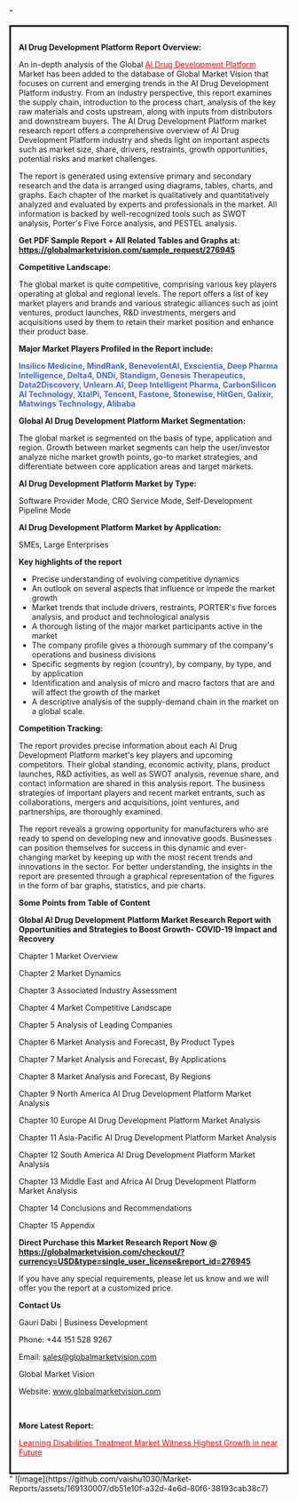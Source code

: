 "<div style='border: 3px solid black; padding: 1em;'>

<strong>AI Drug Development Platform Report Overview:</strong>

An in-depth analysis of the Global <a style='color: #ff0000;' href='https://globalmarketvision.com/reports/global-ai-drug-development-platform-market/276945'>AI Drug Development Platform</a> Market has been added to the database of Global Market Vision that focuses on current and emerging trends in the AI Drug Development Platform industry. From an industry perspective, this report examines the supply chain, introduction to the process chart, analysis of the key raw materials and costs upstream, along with inputs from distributors and downstream buyers. The AI Drug Development Platform market research report offers a comprehensive overview of AI Drug Development Platform industry and sheds light on important aspects such as market size, share, drivers, restraints, growth opportunities, potential risks and market challenges.

The report is generated using extensive primary and secondary research and the data is arranged using diagrams, tables, charts, and graphs. Each chapter of the market is qualitatively and quantitatively analyzed and evaluated by experts and professionals in the market. All information is backed by well-recognized tools such as SWOT analysis, Porter's Five Force analysis, and PESTEL analysis.

<strong>Get PDF Sample Report + All Related Tables and Graphs at</strong><strong>:</strong><strong> <a style='color: #ff0000;' href='https://globalmarketvision.com/sample_request/276945?utm_source=linkedinPulse&utm_medium=SN&utm_campaign=SN'><strong>https://globalmarketvision.com/sample_request/276945</strong></a></strong>

<strong>Competitive Landscape:</strong>

The global market is quite competitive, comprising various key players operating at global and regional levels. The report offers a list of key market players and brands and various strategic alliances such as joint ventures, product launches, R&amp;D investments, mergers and acquisitions used by them to retain their market position and enhance their product base.

<strong>Major Market Players Profiled in the Report include:</strong>

<strong style='color: #4169e1;'>Insilico Medicine, MindRank, BenevolentAI, Exscientia, Deep Pharma Intelligence, Delta4, DNDi, Standigm, Genesis Therapeutics, Data2Discovery, Unlearn.AI, Deep Intelligent Pharma, CarbonSilicon AI Technology, XtalPi, Tencent, Fastone, Stonewise, HitGen, Galixir, Matwings Technology, Alibaba</strong>

<strong>Global AI Drug Development Platform Market Segmentation:</strong>

The global market is segmented on the basis of type, application and region. Growth between market segments can help the user/investor analyze niche market growth points, go-to market strategies, and differentiate between core application areas and target markets.

<strong>AI Drug Development Platform Market by Type</strong><strong>:</strong>

Software Provider Mode, CRO Service Mode, Self-Development Pipeline Mode

<strong>AI Drug Development Platform Market by</strong><strong> Application:</strong>

SMEs, Large Enterprises

<strong>Key highlights of the report</strong>
<ul>
  <li>Precise understanding of evolving competitive dynamics</li>
  <li>An outlook on several aspects that influence or impede the market growth</li>
  <li>Market trends that include drivers, restraints, PORTER's five forces analysis, and product and technological analysis</li>
  <li>A thorough listing of the major market participants active in the market</li>
  <li>The company profile gives a thorough summary of the company's operations and business divisions</li>
  <li>Specific segments by region (country), by company, by type, and by application</li>
  <li>Identification and analysis of micro and macro factors that are and will affect the growth of the market</li>
  <li>A descriptive analysis of the supply-demand chain in the market on a global scale.</li>
</ul>
<strong>Competition Tracking:</strong>

The report provides precise information about each AI Drug Development Platform market's key players and upcoming competitors. Their global standing, economic activity, plans, product launches, R&amp;D activities, as well as SWOT analysis, revenue share, and contact information are shared in this analysis report. The business strategies of important players and recent market entrants, such as collaborations, mergers and acquisitions, joint ventures, and partnerships, are thoroughly examined.

The report reveals a growing opportunity for manufacturers who are ready to spend on developing new and innovative goods. Businesses can position themselves for success in this dynamic and ever-changing market by keeping up with the most recent trends and innovations in the sector. For better understanding, the insights in the report are presented through a graphical representation of the figures in the form of bar graphs, statistics, and pie charts.

<strong>Some Points from Table of Content</strong>

<strong>Global AI Drug Development Platform Market Research Report with Opportunities and Strategies to Boost Growth- COVID-19 Impact and Recovery</strong>

Chapter 1 Market Overview

Chapter 2 Market Dynamics

Chapter 3 Associated Industry Assessment

Chapter 4 Market Competitive Landscape

Chapter 5 Analysis of Leading Companies

Chapter 6 Market Analysis and Forecast, By Product Types

Chapter 7 Market Analysis and Forecast, By Applications

Chapter 8 Market Analysis and Forecast, By Regions

Chapter 9 North America AI Drug Development Platform Market Analysis

Chapter 10 Europe AI Drug Development Platform Market Analysis

Chapter 11 Asia-Pacific AI Drug Development Platform Market Analysis

Chapter 12 South America AI Drug Development Platform Market Analysis

Chapter 13 Middle East and Africa AI Drug Development Platform Market Analysis

Chapter 14 Conclusions and Recommendations

Chapter 15 Appendix

<strong>Direct Purchase this Market Research Report Now @ <a style='color: #ff0000;' href='https://globalmarketvision.com/checkout/?currency=USD&type=single_user_license&report_id=276945?utm_source=linkedinPulse&utm_medium=SN&utm_campaign=SN'><strong>https://globalmarketvision.com/checkout/?currency=USD&type=single_user_license&report_id=276945</strong></a></strong>

If you have any special requirements, please let us know and we will offer you the report at a customized price.
<p id='ember58' class='ember-view reader-content-blocks__paragraph'><strong>Contact Us</strong></p>
<p id='ember59' class='ember-view reader-content-blocks__paragraph'>Gauri Dabi | Business Development</p>
<p id='ember60' class='ember-view reader-content-blocks__paragraph'>Phone: +44 151 528 9267</p>
Email: <a href='mailto:sales@globalmarketvision.com'>sales@globalmarketvision.com</a>

Global Market Vision

Website: <a href='http://www.globalmarketvision.com/'>www.globalmarketvision.com</a>

&nbsp;

<strong>More Latest Report:</strong>

<a style='color: #ff0000;' href='https://medium.com/@namratasonawane27/learning-disabilities-treatment-market-witness-highest-growth-in-near-future-2f4db2a82d4e'>Learning Disabilities Treatment Market Witness Highest Growth in near Future</a>

</div>"
![image](https://github.com/vaishu1030/Market-Reports/assets/169130007/db51e10f-a32d-4e6d-80f6-38193cab38c7)
